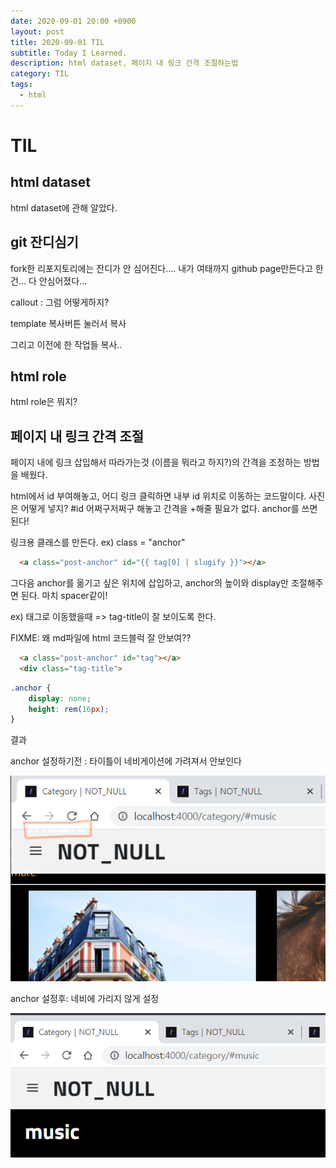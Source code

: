 ```yaml
---
date: 2020-09-01 20:00 +0900
layout: post
title: 2020-09-01 TIL
subtitle: Today I Learned.
description: html dataset, 페이지 내 링크 간격 조절하는법
category: TIL
tags:
  - html
---
```


# TIL

## html dataset

html dataset에 관해 알았다.

## git 잔디심기

fork한 리포지토리에는 잔디가 안 심어진다....
내가 여태까지 github page만든다고 한건... 다 안심어졌다...

callout : 그럼 어떻게하지?

template 복사버튼 눌러서 복사

그리고 이전에 한 작업들 복사..

  
## html role

html role은 뭐지?

## 페이지 내 링크 간격 조절

페이지 내에 링크 삽입해서 따라가는것 (이름을 뭐라고 하지?)의 간격을 조정하는 방법을 배웠다.

html에서 id 부여해놓고, 어디 링크 클릭하면 내부 id 위치로 이동하는 코드말이다. 사진은 어떻게 넣지?
#id 어쩌구저쩌구 해놓고 간격을 +해줄 필요가 없다. anchor를 쓰면 된다!

링크용 클래스를 만든다. ex) class = "anchor"


```html
  <a class="post-anchor" id="{{ tag[0] | slugify }}"></a>
```

그다음 anchor를 옮기고 싶은 위치에 삽입하고, anchor의 높이와 display만 조절해주면 된다. 마치 spacer같이!

ex) 태그로 이동했을때 => tag-title이 잘 보이도록 한다.

FIXME: 왜 md파일에 html 코드블럭 잘 안보여??


~~~ html
  <a class="post-anchor" id="tag"></a>
  <div class="tag-title">
~~~
  

```css
.anchor {
    display: none;
    height: rem(16px);
}
```


결과

anchor 설정하기전 : 타이틀이 네비게이션에 가려져서 안보인다

![before](/assets/img/uploads/temp/anchor-before.png)
  
  

anchor 설정후: 네비에 가리지 않게 설정

![after](/assets/img/uploads/temp/anchor-after.png)